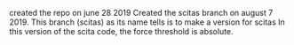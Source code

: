 created the repo on june 28 2019
Created the scitas branch on august 7 2019.
This branch (scitas) as its name tells is to make a version for scitas
In this version of the scita code, the force threshold is absolute.
